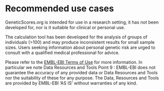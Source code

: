 # Recommended use cases

GeneticScores.org is intended for use in a research setting, it has not been developed for, nor is it suitable for clinical or personal use.

The calculation tool has been developed for the analysis of groups of individuals (>100) and may produce inconsistent results for small sample sizes. Users seeking information about personal genetic risk are urged to consult with a qualified medical professional for advice.

Please refer to the [EMBL-EBI Terms of Use](https://www.ebi.ac.uk/about/terms-of-use/) for more information. In particular we note Data Resources and Tools Point 9 : EMBL-EBI does not guarantee the accuracy of any provided data or Data Resources and Tools nor the suitability of these for any purpose. The Data, Resources and Tools are provided by EMBL-EBI ‘AS IS’ without warranties of any kind.
